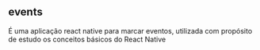 ## events

É uma aplicação react native para marcar eventos, utilizada com propósito de estudo os conceitos básicos do React Native
